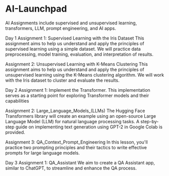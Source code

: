 # AI-Launchpad
AI Assignments include supervised and unsupervised learning, transformers, LLM, prompt engineering, and AI apps.

Day 1
Assignment 1: Supervised Learning with the Iris Dataset
This assignment aims to help us understand and apply the principles of supervised learning using a simple dataset. 
We will practice data preprocessing, model training, evaluation, and interpretation of results.


Assignment 2: Unsupervised Learning with K-Means Clustering
This assignment aims to help us understand and apply the principles of unsupervised learning using the K-Means clustering algorithm. 
We will work with the Iris dataset to cluster and evaluate the results.

Day 2
Assignment 1: Implement the Transformer.
This implementation serves as a starting point for exploring Transformer models and their capabilities

Assignment 2: Large_Language_Models_(LLMs)
The Hugging Face Transformers library will create an example using an open-source Large Language Model (LLM) for natural language processing tasks. 
A step-by-step guide on implementing text generation using GPT-2 in Google Colab is provided.

Assignment 3: QA_Context_Prompt_Engineering
In this lesson, you'll practice two prompting principles and their tactics to write effective prompts for large language models.

Day 3
Assignment 1: QA_Assistant
We aim to create a QA Assistant app, similar to ChatGPT, to streamline and enhance the QA process.


